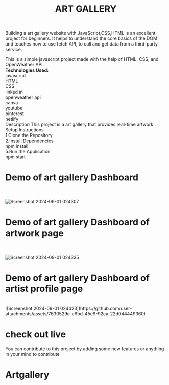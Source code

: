 # <h1 align="center">ART GALLERY</h1>

<br>

Building a art gallery website with JavaScript,CSS,HTML is an excellent project for beginners. It helps to understand the core basics of the DOM and teaches how to use fetch API, to call and get data from a third-party service.<br>

This is a simple javascript project made with the help of HTML, CSS, and OpenWeather API.<br>
<b>Technologies Used:</b><br> 
javascript<br>
HTML<br>
CSS<br>
linked in<br>
openweather api<br>
canva<br>
youtube<br>
pinterest<br>
netlify
<br>
Description
This project is a art gallery that provides real-time artwork .
Setup Instructions<br>
1.Clone the Repository<br>
2.Install Dependencies<br>
npm install<br>
5.Run the Application<br>
npm start<br>
# Demo of art gallery Dashboard
</br>

![Screenshot 2024-09-01 024307](https://github.com/user-attachments/assets/4fd4a277-a393-42ff-a981-f934c83aa5b4)</br>
# Demo of art gallery Dashboard of artwork page
</br>

![Screenshot 2024-09-01 024335](https://github.com/user-attachments/assets/6190b266-0263-42da-8433-8412a8e4aaf4)
# Demo of art gallery Dashboard of artist profile page
</br>
![Screenshot 2024-09-01 024423](https://github.com/user-attachments/assets/7630529e-c9bd-45e9-92ca-22d044449360)

# check out live 

You can contribute to this project by adding some new features or anything in your mind to contribute <br>
# Artgallery
